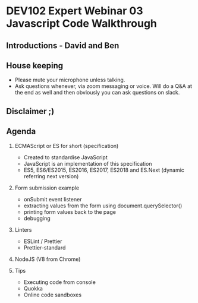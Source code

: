 # DEV102 Expert Webinar 03 Javascript Code Walkthrough

## Introductions - David and Ben
## House keeping 
  - Please mute your microphone unless talking.
  - Ask questions whenever, via zoom messaging or voice. Will do a Q&A at the end as well and then obviously you can ask questions on slack.
## Disclaimer ;)  
  
## Agenda 

1. ECMAScript or ES for short (specification)
    - Created to standardise JavaScript
    - JavaScript is an implementation of this specification
    - ES5, ES6/ES2015, ES2016, ES2017, ES2018 and ES.Next (dynamic referring next version)    

2. Form submission example
    - onSubmit event listener
    - extracting values from the form using document.querySelector()
    - printing form values back to the page
    - debugging
      
3. Linters
    - ESLint / Prettier 
    - Prettier-standard

4. NodeJS (V8 from Chrome)  

5. Tips 
    - Executing code from console
    - Quokka
    - Online code sandboxes    
      
